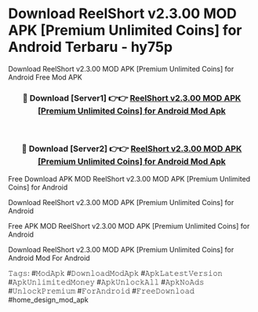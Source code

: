 # Download ReelShort v2.3.00 MOD APK [Premium Unlimited Coins] for Android Terbaru - hy75p
Download ReelShort v2.3.00 MOD APK [Premium Unlimited Coins] for Android Free Mod APK

<div align="center">
<h3>🔴 Download [Server1] 👉👉 <a href="https://apk-comot.site?title=ReelShort_v2.3.00_MOD_APK_[Premium_Unlimited_Coins]_for_Android">ReelShort v2.3.00 MOD APK [Premium Unlimited Coins] for Android Mod Apk</a></h3><br>

<h3>🔴 Download [Server2] 👉👉 <a href="https://apk-comot.site?title=ReelShort_v2.3.00_MOD_APK_[Premium_Unlimited_Coins]_for_Android">ReelShort v2.3.00 MOD APK [Premium Unlimited Coins] for Android Mod Apk</a></h3>
</div>


Free Download APK MOD ReelShort v2.3.00 MOD APK [Premium Unlimited Coins] for Android

Download ReelShort v2.3.00 MOD APK [Premium Unlimited Coins] for Android 

Free APK MOD ReelShort v2.3.00 MOD APK [Premium Unlimited Coins] for Android 

Download ReelShort v2.3.00 MOD APK [Premium Unlimited Coins] for Android Mod For Android

𝚃𝚊𝚐𝚜: #𝙼𝚘𝚍𝙰𝚙𝚔 #𝙳𝚘𝚠𝚗𝚕𝚘𝚊𝚍𝙼𝚘𝚍𝙰𝚙𝚔 #𝙰𝚙𝚔𝙻𝚊𝚝𝚎𝚜𝚝𝚅𝚎𝚛𝚜𝚒𝚘𝚗 #𝙰𝚙𝚔𝚄𝚗𝚕𝚒𝚖𝚒𝚝𝚎𝚍𝙼𝚘𝚗𝚎𝚢 #𝙰𝚙𝚔𝚄𝚗𝚕𝚘𝚌𝚔𝙰𝚕𝚕 #𝙰𝚙𝚔𝙽𝚘𝙰𝚍𝚜 #𝚄𝚗𝚕𝚘𝚌𝚔𝙿𝚛𝚎𝚖𝚒𝚞𝚖 #𝙵𝚘𝚛𝙰𝚗𝚍𝚛𝚘𝚒𝚍 #𝙵𝚛𝚎𝚎𝙳𝚘𝚠𝚗𝚕𝚘𝚊𝚍 #home_design_mod_apk